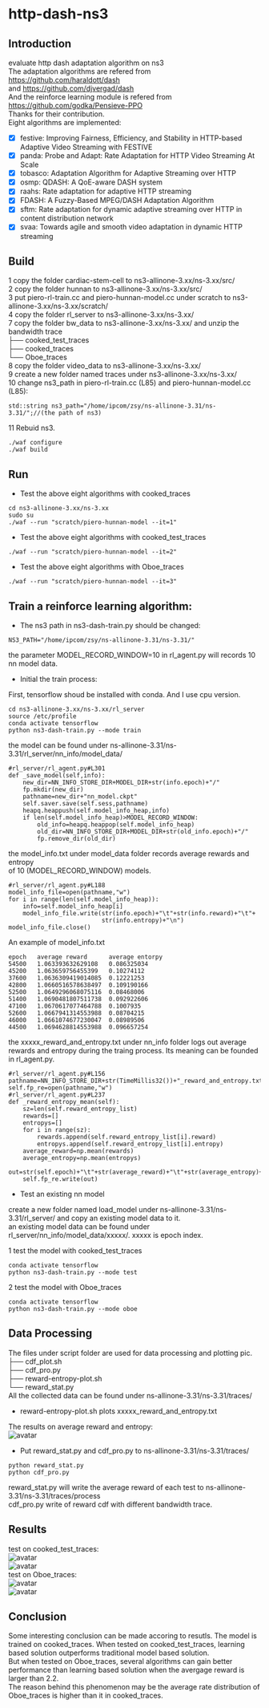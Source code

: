 # http-dash-ns3
## Introduction  
evaluate http dash adaptation algorithm on ns3  
The adaptation algorithms are refered from https://github.com/haraldott/dash   
and https://github.com/djvergad/dash   
And the reinforce learning module is refered from https://github.com/godka/Pensieve-PPO   
Thanks for their contribution.  
Eight algorithms are implemented:  
- [x] festive: Improving Fairness, Efficiency, and Stability in HTTP-based Adaptive Video Streaming with FESTIVE  
- [x] panda: Probe and Adapt: Rate Adaptation for HTTP Video Streaming At Scale  
- [x] tobasco: Adaptation Algorithm for Adaptive Streaming over HTTP  
- [x] osmp: QDASH: A QoE-aware DASH system  
- [x] raahs: Rate adaptation for adaptive HTTP streaming  
- [x] FDASH: A Fuzzy-Based MPEG/DASH Adaptation Algorithm   
- [x] sftm: Rate adaptation for dynamic adaptive streaming over HTTP in content distribution network  
- [x] svaa: Towards agile and smooth video adaptation in dynamic HTTP streaming  
## Build  
1 copy the folder cardiac-stem-cell to ns3-allinone-3.xx/ns-3.xx/src/  
2 copy the folder hunnan to ns3-allinone-3.xx/ns-3.xx/src/  
3 put piero-rl-train.cc and piero-hunnan-model.cc under scratch to ns3-allinone-3.xx/ns-3.xx/scratch/  
4 copy the folder rl_server to  ns3-allinone-3.xx/ns-3.xx/  
7 copy the folder bw_data to  ns3-allinone-3.xx/ns-3.xx/ and unzip the bandwidth trace  
├── cooked_test_traces   
├── cooked_traces  
└── Oboe_traces  
8 copy the folder video_data to  ns3-allinone-3.xx/ns-3.xx/  
9 create a new folder named traces under ns3-allinone-3.xx/ns-3.xx/  
10 change ns3_path in piero-rl-train.cc (L85) and piero-hunnan-model.cc (L85):  
```
std::string ns3_path="/home/ipcom/zsy/ns-allinone-3.31/ns-3.31/";//(the path of ns3)  
```
11 Rebuid ns3.  
```
./waf configure  
./waf build  
```
## Run  
- Test the above eight algorithms with cooked_traces    

```
cd ns3-allinone-3.xx/ns-3.xx  
sudo su  
./waf --run "scratch/piero-hunnan-model --it=1"  
```
- Test the above eight algorithms with cooked_test_traces    
```
./waf --run "scratch/piero-hunnan-model --it=2"  
```
- Test the above eight algorithms with Oboe_traces    
```
./waf --run "scratch/piero-hunnan-model --it=3"  
```
## Train a reinforce learning algorithm:  
- The ns3 path in ns3-dash-train.py should be changed:  

```
NS3_PATH="/home/ipcom/zsy/ns-allinone-3.31/ns-3.31/"
```
the parameter MODEL_RECORD_WINDOW=10 in rl_agent.py will records 10 nn model data.

- Initial the train process:  

First, tensorflow shoud be installed with conda. And I use cpu version. 
```
cd ns3-allinone-3.xx/ns-3.xx/rl_server  
source /etc/profile  
conda activate tensorflow  
python ns3-dash-train.py --mode train   
```
the model can be found under ns-allinone-3.31/ns-3.31/rl_server/nn_info/model_data/  
```
#rl_server/rl_agent.py#L301
def _save_model(self,info):  
    new_dir=NN_INFO_STORE_DIR+MODEL_DIR+str(info.epoch)+"/"  
    fp.mkdir(new_dir)  
    pathname=new_dir+"nn_model.ckpt"  
    self.saver.save(self.sess,pathname)  
    heapq.heappush(self.model_info_heap,info)  
    if len(self.model_info_heap)>MODEL_RECORD_WINDOW:  
        old_info=heapq.heappop(self.model_info_heap)  
        old_dir=NN_INFO_STORE_DIR+MODEL_DIR+str(old_info.epoch)+"/"  
        fp.remove_dir(old_dir)  
```
the model_info.txt under model_data folder records average rewards and entropy   
of 10 (MODEL_RECORD_WINDOW) models.
```
#rl_server/rl_agent.py#L188
model_info_file=open(pathname,"w")  
for i in range(len(self.model_info_heap)):  
    info=self.model_info_heap[i]  
    model_info_file.write(str(info.epoch)+"\t"+str(info.reward)+"\t"+  
                          str(info.entropy)+"\n")  
model_info_file.close()  
```
An example of model_info.txt  
```
epoch   average reward      average entorpy  
54500	1.063393632629108	0.086325034  
45200	1.063659756455399	0.10274112  
37600	1.0636309419014085	0.12221253  
42800	1.0660516578638497	0.109190166  
52500	1.0649296068075116	0.08468006  
51400	1.0690481807511738	0.092922606  
47100	1.0670617077464788	0.1007935  
52600	1.0667941314553988	0.08704215  
46000	1.0661074677230047	0.08989506  
44500	1.0694628814553988	0.096657254  
```
the xxxxx_reward_and_entropy.txt under nn_info folder logs out average rewards and entropy during the traing process. Its meaning can be founded in rl_agent.py.  
```
#rl_server/rl_agent.py#L156  
pathname=NN_INFO_STORE_DIR+str(TimeMillis32())+"_reward_and_entropy.txt"  
self.fp_re=open(pathname,"w")  
#rl_server/rl_agent.py#L237  
def _reward_entropy_mean(self):  
    sz=len(self.reward_entropy_list)  
    rewards=[]  
    entropys=[]  
    for i in range(sz):  
        rewards.append(self.reward_entropy_list[i].reward)  
        entropys.append(self.reward_entropy_list[i].entropy)  
    average_reward=np.mean(rewards)  
    average_entropy=np.mean(entropys)  
    out=str(self.epoch)+"\t"+str(average_reward)+"\t"+str(average_entropy)+"\n"  
    self.fp_re.write(out)  
```
- Test an existing nn model  

create a new folder named load_model under ns-allinone-3.31/ns-3.31/rl_server/ and 
copy an existing model data to it.  
an existing model data can be found under rl_server/nn_info/model_data/xxxxx/. xxxxx is epoch index.  

1 test the model with cooked_test_traces  
```
conda activate tensorflow  
python ns3-dash-train.py --mode test   
```
2 test the model with Oboe_traces  
```
conda activate tensorflow  
python ns3-dash-train.py --mode oboe  
```
## Data Processing
The files under script folder are used for data processing and plotting pic.  
├── cdf_plot.sh  
├── cdf_pro.py  
├── reward-entropy-plot.sh  
└── reward_stat.py  
All the collected data can be found under ns-allinone-3.31/ns-3.31/traces/  
- reward-entropy-plot.sh plots xxxxx_reward_and_entropy.txt  

The results on average reward and entropy:  
![avatar](https://github.com/SoonyangZhang/http-dash-ns3/blob/main/results/reward-entropy.png)  
- Put reward_stat.py and cdf_pro.py to ns-allinone-3.31/ns-3.31/traces/  
```
python reward_stat.py  
python cdf_pro.py  
```
reward_stat.py will write the average reward of each test to ns-allinone-3.31/ns-3.31/traces/process  
cdf_pro.py write of reward cdf with different bandwidth trace.  
## Results
test on cooked_test_traces:  
![avatar](https://github.com/SoonyangZhang/http-dash-ns3/blob/main/results/cook-cdf.png)  
![avatar](https://github.com/SoonyangZhang/http-dash-ns3/blob/main/results/cook2-cdf.png)  
test on Oboe_traces:  
![avatar](https://github.com/SoonyangZhang/http-dash-ns3/blob/main/results/oboe-cdf.png)  
![avatar](https://github.com/SoonyangZhang/http-dash-ns3/blob/main/results/oboe2-cdf.png)  

## Conclusion
Some interesting conclusion can be made accoring to resutls.
The model is trained on cooked_traces. When tested on cooked_test_traces, learning based solution outperforms traditional model based solution.  
But when tested on Oboe_traces, several algorithms can gain better performance than learning based solution when the avergage reward is larger than 2.2.  
The reason behind this phenomenon may be the average rate distribution of Oboe_traces is higher than it in cooked_traces.  

